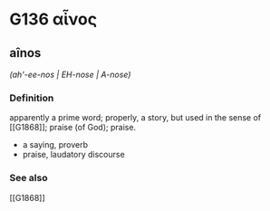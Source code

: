 # G136 αἶνος

## aînos

_(ah'-ee-nos | EH-nose | A-nose)_

### Definition

apparently a prime word; properly, a story, but used in the sense of [[G1868]]; praise (of God); praise.

- a saying, proverb
- praise, laudatory discourse

### See also

[[G1868]]

